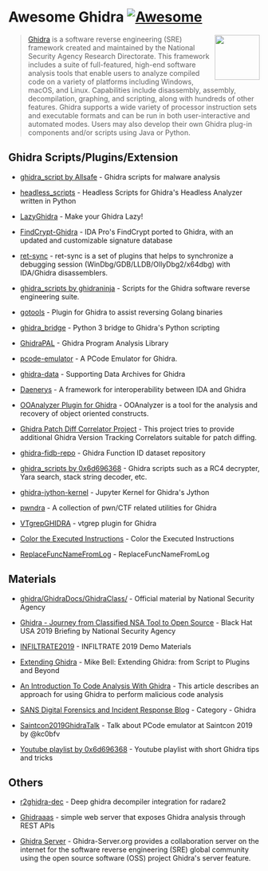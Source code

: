 # Awesome Ghidra [![Awesome](https://cdn.rawgit.com/sindresorhus/awesome/d7305f38d29fed78fa85652e3a63e154dd8e8829/media/badge.svg)](https://github.com/sindresorhus/awesome)

[<img src="https://github.com/AllsafeCyberSecurity/awesome-ghidra/master/icon-ghidra.png" align="right" width="90">](https://github.com/NationalSecurityAgency/ghidra)

> [Ghidra](https://github.com/NationalSecurityAgency/ghidra) is a software reverse engineering (SRE) framework created and maintained by the National Security Agency Research Directorate. This framework includes a suite of full-featured, high-end software analysis tools that enable users to analyze compiled code on a variety of platforms including Windows, macOS, and Linux. Capabilities include disassembly, assembly, decompilation, graphing, and scripting, along with hundreds of other features. Ghidra supports a wide variety of processor instruction sets and executable formats and can be run in both user-interactive and automated modes. Users may also develop their own Ghidra plug-in components and/or scripts using Java or Python.

## Ghidra Scripts/Plugins/Extension

* [ghidra_script by Allsafe](https://github.com/AllsafeCyberSecurity/ghidra_scripts) - Ghidra scripts for malware analysis

* [headless_scripts](https://github.com/AllsafeCyberSecurity/headless_scripts) - Headless Scripts for Ghidra's Headless Analyzer written in Python

* [LazyGhidra](https://github.com/AllsafeCyberSecurity/LazyGhidra) - Make your Ghidra Lazy!

* [FindCrypt-Ghidra](https://github.com/d3v1l401/FindCrypt-Ghidra) - IDA Pro's FindCrypt ported to Ghidra, with an updated and customizable signature database

* [ret-sync](https://github.com/bootleg/ret-sync) - ret-sync is a set of plugins that helps to synchronize a debugging session (WinDbg/GDB/LLDB/OllyDbg2/x64dbg) with IDA/Ghidra disassemblers.

* [ghidra_scripts by ghidraninja](https://github.com/ghidraninja/ghidra_scripts) - Scripts for the Ghidra software reverse engineering suite.

* [gotools](https://github.com/felberj/gotools) - Plugin for Ghidra to assist reversing Golang binaries

* [ghidra_bridge](https://github.com/justfoxing/ghidra_bridge) - Python 3 bridge to Ghidra's Python scripting

* [GhidraPAL](https://github.com/RolfRolles/GhidraPAL) - Ghidra Program Analysis Library

* [pcode-emulator](https://github.com/kc0bfv/pcode-emulator) - A PCode Emulator for Ghidra.

* [ghidra-data](https://github.com/0x6d696368/ghidra-data) - Supporting Data Archives for Ghidra

* [Daenerys](https://github.com/daenerys-sre/source) - A framework for interoperability between IDA and Ghidra

* [OOAnalyzer Plugin for Ghidra](https://github.com/cmu-sei/pharos/tree/master/tools/ooanalyzer/ghidra/OOAnalyzerPlugin) - OOAnalyzer is a tool for the analysis and recovery of object oriented constructs.

* [Ghidra Patch Diff Correlator Project](https://github.com/threatrack/ghidra-patchdiff-correlator) - This project tries to provide additional Ghidra Version Tracking Correlators suitable for patch diffing.

* [ghidra-fidb-repo](https://github.com/threatrack/ghidra-fidb-repo) - Ghidra Function ID dataset repository

* [ghidra_scripts by 0x6d696368](https://github.com/0x6d696368/ghidra_scripts) - Ghidra scripts such as a RC4 decrypter, Yara search, stack string decoder, etc.

* [ghidra-jython-kernel](https://github.com/AllsafeCyberSecurity/ghidra-jython-kernel) - Jupyter Kernel for Ghidra's Jython

* [pwndra](https://github.com/0xb0bb/pwndra) - A collection of pwn/CTF related utilities for Ghidra

* [VTgrepGHIDRA](https://github.com/kasif-dekel/random-stuff/blob/master/VTgrepGHIDRA.JAVA) - vtgrep plugin for Ghidra

* [Color the Executed Instructions](https://github.com/alephsecurity/general-research-tools/tree/master/ghidra_scripts/ColorInstructions) - Color the Executed Instructions

* [ReplaceFuncNameFromLog](https://github.com/alephsecurity/general-research-tools/tree/master/ghidra_scripts/ReplaceFuncNameFromLog) - ReplaceFuncNameFromLog

## Materials

* [ghidra/GhidraDocs/GhidraClass/](https://github.com/NationalSecurityAgency/ghidra/tree/master/GhidraDocs/GhidraClass) - Official material by National Security Agency

* [Ghidra - Journey from Classified NSA Tool to Open Source](https://www.youtube.com/watch?v=kx2xp7IQNSc) - Black Hat USA 2019 Briefing by National Security Agency

* [INFILTRATE2019](https://github.com/0xAlexei/INFILTRATE2019) - INFILTRATE 2019 Demo Materials

* [Extending Ghidra](https://vimeo.com/377180466) - Mike Bell: Extending Ghidra: from Script to Plugins and Beyond

* [An Introduction To Code Analysis With Ghidra](https://threatvector.cylance.com/en_us/home/an-introduction-to-code-analysis-with-ghidra.html) - This article describes an approach for using Ghidra to perform malicious code analysis

* [SANS Digital Forensics and Incident Response Blog](https://digital-forensics.sans.org/blog/category/ghidra) - Category - Ghidra

* [Saintcon2019GhidraTalk](https://github.com/kc0bfv/Saintcon2019GhidraTalk) - Talk about PCode emulator at Saintcon 2019 by @kc0bfv

* [Youtube playlist by 0x6d696368](https://www.youtube.com/playlist?list=PLXqdTlog3E_8Ucym6klVOY9RmjdIy3cbm) - Youtube playlist with short Ghidra tips and tricks

## Others

* [r2ghidra-dec](https://github.com/radareorg/r2ghidra-dec) - Deep ghidra decompiler integration for radare2

* [Ghidraaas](https://github.com/Cisco-Talos/Ghidraaas) - simple web server that exposes Ghidra analysis through REST APIs

* [Ghidra Server](https://www.ghidra-server.org/) - Ghidra-Server.org provides a collaboration server on the internet for the software reverse engineering (SRE) global community using the open source software (OSS) project Ghidra's server feature.
